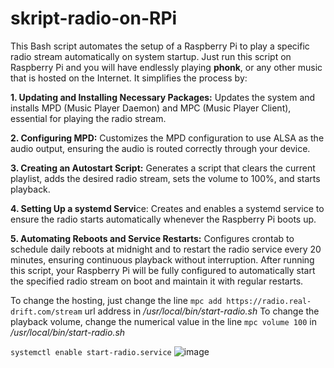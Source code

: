 # skript-radio-on-RPi
This Bash script automates the setup of a Raspberry Pi to play a specific radio stream automatically on system startup. Just run this script on Raspberry Pi and you will have endlessly playing **phonk**, or any other music that is hosted on the Internet. It simplifies the process by:

**1. Updating and Installing Necessary Packages:**
    Updates the system and installs MPD (Music Player Daemon) and MPC (Music Player Client), essential for playing the radio stream.

**2. Configuring MPD:**
    Customizes the MPD configuration to use ALSA as the audio output, ensuring the audio is routed correctly through your device.

**3. Creating an Autostart Script:**
    Generates a script that clears the current playlist, adds the desired radio stream, sets the volume to 100%, and starts playback.

**4. Setting Up a systemd Servi**ce:
    Creates and enables a systemd service to ensure the radio starts automatically whenever the Raspberry Pi boots up.

**5. Automating Reboots and Service Restarts:**
    Configures crontab to schedule daily reboots at midnight and to restart the radio service every 20 minutes, ensuring continuous playback without interruption.
After running this script, your Raspberry Pi will be fully configured to automatically start the specified radio stream on boot and maintain it with regular restarts.


To change the hosting, just change the line ```mpc add https://radio.real-drift.com/stream``` url address in _/usr/local/bin/start-radio.sh_
To change the playback volume, change the numerical value in the line ```mpc volume 100``` in _/usr/local/bin/start-radio.sh_

```systemctl enable start-radio.service```
![image](https://github.com/user-attachments/assets/1da1b9e2-f21a-4e90-8ccb-aa49e5d6fe17)


